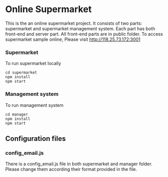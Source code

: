 # Online Supermarket
This is the an online supermarket project. It consists of two parts: supermarket and supermarket management system. Each part has both front-end and server part. All front-end parts are in public folder. To access supermarket sample online, Please visit http://118.25.73.172:3001

### Supermarket
To run supermarket locally

    cd supermarket
    npm install
    npm start

### Management system
To run management system

    cd manager
    npm install
    npm start


## Configuration files
### config_email.js
There is a config_email.js file in both supermarket and manager folder. Please change them according their format provided in the file.
